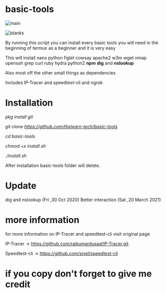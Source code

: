 # basic-tools

![main](https://img.shields.io/badge/Maintained-Yes-green)

![blanks](https://img.shields.io/badge/Code-Shell-green)


By running this script you can install every basic tools you will need in the beginning of termux as a beginner and it is very easy

 This will install nano python figlet cowsay apache2 w3m wget nmap openssh grep curl ruby hydra python2 **npm**
 **dig** and **nslookup**

Also most off the other small things as dependencies

Includes IP-Tracer and speedtest-cli and ngrok

# Installation

*pkg install git* 

*git clone https://github.com/thelearn-tech/basic-tools*

*cd basic-tools*

*chmod +x install.sh*

*./install.sh*

After installation basic-tools folder will delete.


# Update
 dig and nslookup (Fri ,30 Oct 2020)
 Better interaction (Sat ,20 March 2021)

# more information
 for more information on IP-Tracer and speedtest-cli visit original page

IP-Tracer -> https://github.com/rajkumardusad/IP-Tracer.git

Speedtest-cli -> https://github.com/sivel/speedtest-cli

# if you copy don't forget to give me credit



